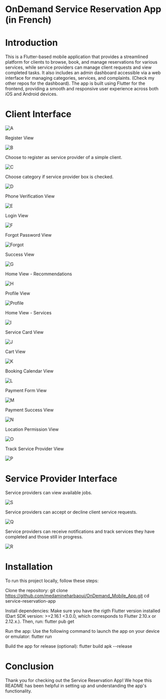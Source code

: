 # OnDemand Service Reservation App (in French)

# Introduction

This is a Flutter-based mobile application that provides a streamlined platform for clients to browse, book, and manage reservations for various services, while service providers can manage client requests and view completed tasks. It also includes an admin dashboard accessible via a web interface for managing categories, services, and complaints. (Check my other repos for the dashboard).
The app is built using Flutter for the frontend, providing a smooth and responsive user experience across both iOS and Android devices.

# Client Interface

![A](screenshots/A.PNG)

Register View

![B](screenshots/B.PNG)

Choose to register as service provider of a simple client.

![C](screenshots/C.PNG)

Choose category if service provider box is checked.

![D](screenshots/D.PNG)

Phone Verification View

![E](screenshots/E.PNG)

Login View

![F](screenshots/F.PNG)

Forgot Password View

![Forgot](screenshots/Forgot.PNG)

Success View

![G](screenshots/G.PNG)

Home View - Recommendations

![H](screenshots/H.PNG)

Profile View

![Profile](screenshots/Profile.PNG)

Home View - Services

![I](screenshots/I.PNG)

Service Card View

![J](screenshots/J.PNG)

Cart View

![K](screenshots/K.PNG)

Booking Calendar View

![L](screenshots/L.PNG)

Payment Form View

![M](screenshots/M.PNG)

Payment Success View

![N](screenshots/N.PNG)

Location Permission View

![O](screenshots/O.PNG)

Track Service Provider View

![P](screenshots/P.PNG)

# Service Provider Interface

Service providers can view available jobs.

![S](screenshots/S.JPG)

Service providers can accept or decline client service requests.

![Q](screenshots/Q.JPG)

Service providers can receive notifications and track services they have completed and those still in progress.

![R](screenshots/R.PNG)

# Installation

To run this project locally, follow these steps:

Clone the repository:
git clone https://github.com/medamineharbaoui/OnDemand_Mobile_App.git
cd service-reservation-app

Install dependencies: Make sure you have the rigth Flutter version installed (Dart SDK version: >=2.16.1 <3.0.0, which corresponds to Flutter 2.10.x or 2.12.x.). Then, run:
flutter pub get

Run the app: Use the following command to launch the app on your device or emulator:
flutter run

Build the app for release (optional):
flutter build apk --release

# Conclusion

Thank you for checking out the Service Reservation App! We hope this README has been helpful in setting up and understanding the app's functionality.
